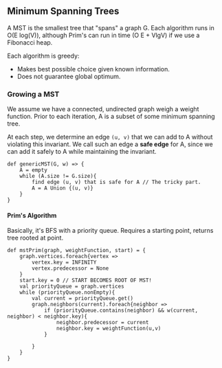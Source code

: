 ## Minimum Spanning Trees

A MST is the smallest tree that "spans" a graph G. Each algorithm runs in O(E log(V)), although Prim's can run in time (O E + VlgV) if we use a Fibonacci heap.

Each algorithm is greedy:

* Makes best possible choice given known information.
* Does not guarantee global optimum.

### Growing a MST

We assume we have a connected, undirected graph weigh a weight function. Prior to each iteration, A is a subset of some minimum spanning tree.

At each step, we determine an edge `(u, v)` that we can add to A without violating this invariant. We call such an edge a **safe edge** for A, since we can add it safely to A while maintaining the invariant.

```
def genericMST(G, w) => {
	A = empty
	while (A.size != G.size){
		find edge (u, v) that is safe for A // The tricky part.
		A = A Union {(u, v)}
	}
}

```

#### Prim's Algorithm

Basically, it's BFS with a priority queue. Requires a starting point, returns tree rooted at point.

```
def mstPrim(graph, weightFunction, start) = {
	graph.vertices.foreach{vertex =>
		vertex.key = INFINITY
		vertex.predecessor = None
	}
	start.key = 0 // START BECOMES ROOT OF MST!
	val priorityQueue = graph.vertices
	while (priorityQueue.nonEmpty){
		val current = priorityQueue.get()
		graph.neighbors(current).foreach{neighbor =>
			if (priorityQueue.contains(neighbor) && w(current, neighbor) < neighbor.key){
				neighbor.predecessor = current
				neighbor.key = weightFunction(u,v)
			}
			
		}
	}
}
```


